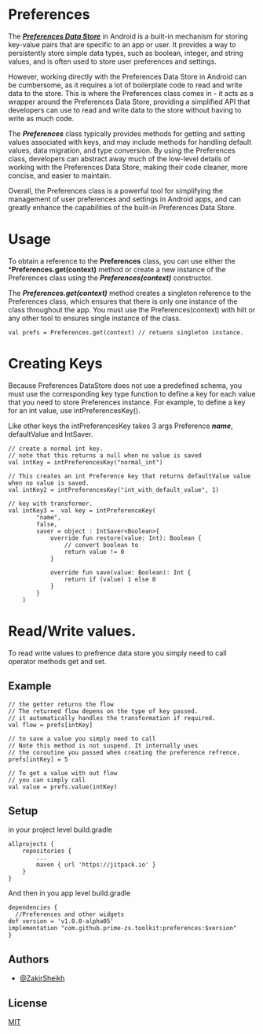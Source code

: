 
# Preferences

The [***Preferences Data Store***](https://developer.android.com/topic/libraries/architecture/datastore) in Android is a built-in mechanism for storing key-value pairs that are specific to an app or user. It provides a way to persistently store simple data types, such as boolean, integer, and string values, and is often used to store user preferences and settings.

However, working directly with the Preferences Data Store in Android can be cumbersome, as it requires a lot of boilerplate code to read and write data to the store. This is where the Preferences class comes in - it acts as a wrapper around the Preferences Data Store, providing a simplified API that developers can use to read and write data to the store without having to write as much code.

The ***Preferences*** class typically provides methods for getting and setting values associated with keys, and may include methods for handling default values, data migration, and type conversion. By using the Preferences class, developers can abstract away much of the low-level details of working with the Preferences Data Store, making their code cleaner, more concise, and easier to maintain.

Overall, the Preferences class is a powerful tool for simplifying the management of user preferences and settings in Android apps, and can greatly enhance the capabilities of the built-in Preferences Data Store.






# Usage
To obtain a reference to the **Preferences** class, you can use either the ***Preferences.get(context)** method or create a new instance of the Preferences class using the ***Preferences(context)*** constructor.

The ***Preferences.get(context)*** method creates a singleton reference to the Preferences class, which ensures that there is only one instance of the class throughout the app. You must use the Preferences(context) with hilt or any other tool to ensures single instance of the class.

```
val prefs = Preferences.get(context) // retuens singleton instance.
```

# Creating Keys
Because Preferences DataStore does not use a predefined schema, you must use the corresponding key type function to define a key for each value that you need to store Preferences instance. For example, to define a key for an int value, use intPreferencesKey().

Like other keys the intPreferencesKey takes 3 args Preference ***name***, defaultValue and IntSaver.
```
// create a normal int key.
// note that this returns a null when no value is saved
val intKey = intPreferencesKey("normal_int")

// This creates an int Preference key that returns defaultValue value when no value is saved.
val intKey2 = intPreferencesKey("int_with_default_value", 1)

// key with transformer.
val intKey3 =  val key = intPreferenceKey(
        "name",
        false,
        saver = object : IntSaver<Boolean>{
            override fun restore(value: Int): Boolean {
                // convert boolean to 
                return value != 0 
            }

            override fun save(value: Boolean): Int {
                return if (value) 1 else 0
            }
        }
    )
```
# Read/Write values.

To read write values to prefrence data store you simply need to call operator methods get and set.

## Example
```
// the getter returns the flow 
// The returned flow depens on the type of key passed.
// it automatically handles the transformation if required.
val flow = prefs[intKey] 

// to save a value you simply need to call 
// Note this method is not suspend. It internally uses 
// the coroutine you passed when creating the preference refrence.
prefs[intKey] = 5

// To get a value with out flow 
// you can simply call 
val value = prefs.value(intKey)

```


## Setup
in your project level build.gradle

```
allprojects {
	repositories {
		...
		maven { url 'https://jitpack.io' }
	}	
}
```

And then in you app level build.gradle

```
dependencies { 
  //Preferences and other widgets
def version = 'v1.0.0-alpha05'
implementation "com.github.prime-zs.toolkit:preferences:$version"
}
```
## Authors

- [@ZakirSheikh](https://github.com/prime-zs)


## License

[MIT](https://choosealicense.com/licenses/mit/)

